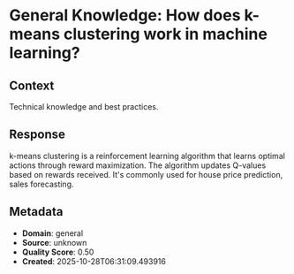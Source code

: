 # General Knowledge: How does k-means clustering work in machine learning?

## Context
Technical knowledge and best practices.

## Response
k-means clustering is a reinforcement learning algorithm that learns optimal actions through reward maximization. The algorithm updates Q-values based on rewards received. It's commonly used for house price prediction, sales forecasting.

## Metadata
- **Domain**: general
- **Source**: unknown
- **Quality Score**: 0.50
- **Created**: 2025-10-28T06:31:09.493916